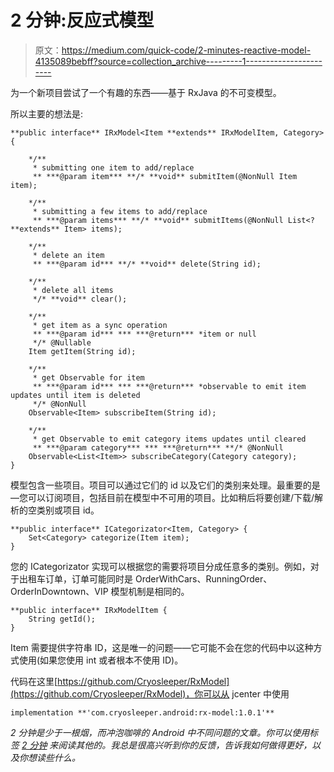 # 2 分钟:反应式模型

> 原文：<https://medium.com/quick-code/2-minutes-reactive-model-4135089bebff?source=collection_archive---------1----------------------->

为一个新项目尝试了一个有趣的东西——基于 RxJava 的不可变模型。

所以主要的想法是:

```
**public interface** IRxModel<Item **extends** IRxModelItem, Category> {

    */**
     * submitting one item to add/replace
     ** ***@param item*** **/* **void** submitItem(@NonNull Item item);

    */**
     * submitting a few items to add/replace
     ** ***@param items*** **/* **void** submitItems(@NonNull List<? **extends** Item> items);

    */**
     * delete an item
     ** ***@param id*** **/* **void** delete(String id);

    */**
     * delete all items
     */* **void** clear();

    */**
     * get item as a sync operation
     ** ***@param id*** *** ***@return*** *item or null
     */* @Nullable
    Item getItem(String id);

    */**
     * get Observable for item
     ** ***@param id*** *** ***@return*** *observable to emit item updates until item is deleted
     */* @NonNull
    Observable<Item> subscribeItem(String id);

    */**
     * get Observable to emit category items updates until cleared
     ** ***@param category*** *** ***@return*** **/* @NonNull
    Observable<List<Item>> subscribeCategory(Category category);
}
```

模型包含一些项目。项目可以通过它们的 id 以及它们的类别来处理。最重要的是—您可以订阅项目，包括目前在模型中不可用的项目。比如稍后将要创建/下载/解析的空类别或项目 id。

```
**public interface** ICategorizator<Item, Category> {
    Set<Category> categorize(Item item);
}
```

您的 ICategorizator 实现可以根据您的需要将项目分成任意多的类别。例如，对于出租车订单，订单可能同时是 OrderWithCars、RunningOrder、OrderInDowntown、VIP 模型机制是相同的。

```
**public interface** IRxModelItem {
    String getId();
}
```

Item 需要提供字符串 ID，这是唯一的问题——它可能不会在您的代码中以这种方式使用(如果您使用 int 或者根本不使用 ID)。

代码在这里[https://github.com/Cryosleeper/RxModel](https://github.com/Cryosleeper/RxModel)，你可以从 jcenter 中使用

```
implementation **'com.cryosleeper.android:rx-model:1.0.1'**
```

*2 分钟是少于一根烟，而冲泡咖啡的 Android 中不同问题的文章。你可以使用标签* [*2 分钟*](/tag/2-minutes-read/latest) *来阅读其他的。我总是很高兴听到你的反馈，告诉我如何做得更好，以及你想读些什么。*